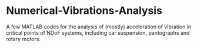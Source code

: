 # Numerical-Vibrations-Analysis
A few MATLAB codes for the analysis of (mostly) acceleration of vibration in critical points of NDoF systems, including car suspension, pantographs and rotary motors.
